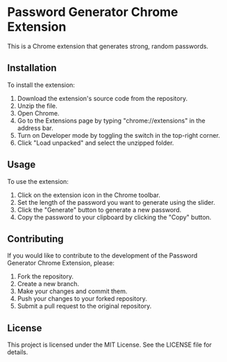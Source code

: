 # Password Generator Chrome Extension

This is a Chrome extension that generates strong, random passwords.

## Installation

To install the extension:

1. Download the extension's source code from the repository.
2. Unzip the file.
3. Open Chrome.
4. Go to the Extensions page by typing "chrome://extensions" in the address bar.
5. Turn on Developer mode by toggling the switch in the top-right corner.
6. Click "Load unpacked" and select the unzipped folder.

## Usage

To use the extension:

1. Click on the extension icon in the Chrome toolbar.
2. Set the length of the password you want to generate using the slider.
3. Click the "Generate" button to generate a new password.
4. Copy the password to your clipboard by clicking the "Copy" button.

## Contributing

If you would like to contribute to the development of the Password Generator Chrome Extension, please:

1. Fork the repository.
2. Create a new branch.
3. Make your changes and commit them.
4. Push your changes to your forked repository.
5. Submit a pull request to the original repository.

## License

This project is licensed under the MIT License. See the LICENSE file for details.
